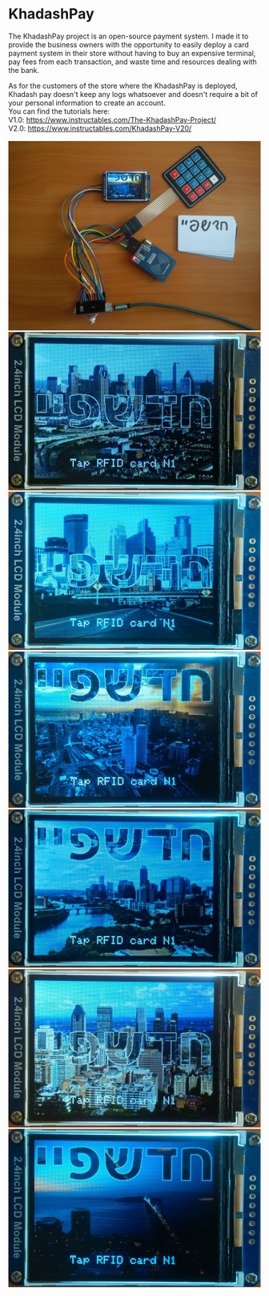 # KhadashPay
The KhadashPay project is an open-source payment system. I made it to provide the business owners with the opportunity to easily deploy a card payment system in their store without having to buy an expensive terminal, pay fees from each transaction, and waste time and resources dealing with the bank.

As for the customers of the store where the KhadashPay is deployed, Khadash pay doesn't keep any logs whatsoever and doesn't require a bit of your personal information to create an account.
</br>
You can find the tutorials here:
</br>
V1.0: https://www.instructables.com/The-KhadashPay-Project/
</br>
V2.0: https://www.instructables.com/KhadashPay-V20/
</br></br>
![image text](https://github.com/Northstrix/KhadashPay/blob/main/V2.0/ESP32_Version/Pictures/IMG_20230318_131150.jpg)
![image text](https://github.com/Northstrix/KhadashPay/blob/main/V2.0/ESP32_Version/Pictures/IMG_20230318_140032_hdr.jpg)
![image text](https://github.com/Northstrix/KhadashPay/blob/main/V2.0/ESP32_Version/Pictures/IMG_20230318_134810_hdr.jpg)
![image text](https://github.com/Northstrix/KhadashPay/blob/main/V2.0/ESP32_Version/Pictures/IMG_20230318_132926.jpg)
![image text](https://github.com/Northstrix/KhadashPay/blob/main/V2.0/ESP32_Version/Pictures/IMG_20230318_133751_hdr.jpg)
![image text](https://github.com/Northstrix/KhadashPay/blob/main/V2.0/ESP32_Version/Pictures/IMG_20230318_134043.jpg)
![image text](https://github.com/Northstrix/KhadashPay/blob/main/V2.0/ESP32_Version/Pictures/IMG_20230318_134312.jpg)
